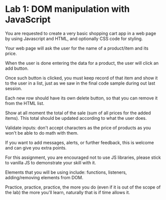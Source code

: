 # Lab 1: DOM manipulation with JavaScript
You are requested to create a very basic shopping cart app in a web page by using Javascript and HTML, and optionally CSS code for styling.

Your web page will ask the user for the name of a product/item and its price.

When the user is done entering the data for a product, the user will click an add button.

Once such button is clicked, you must keep record of that item and show it to the user in a list, just as we saw in the final code sample during out last session.

Each new row should have its own delete button, so that you can remove it from the HTML list.

Show at all moment the total of the sale (sum of all prices for the added items). This total should be updated according to what the user does.

Validate inputs: don't accept characters as the price of products as you won't be able to do math with them.

If you want to add messages, alerts, or further feedback, this is welcome and can give you extra points.

For this assignment, you are encouraged not to use JS libraries, please stick to vanilla JS to demonstrate your skill with it.

Elements that you will be using include: functions, listeners, adding/removing elements from DOM.

Practice, practice, practice, the more you do (even if it is out of the scope of the lab) the more you'll learn, naturally that is if time allows it.
